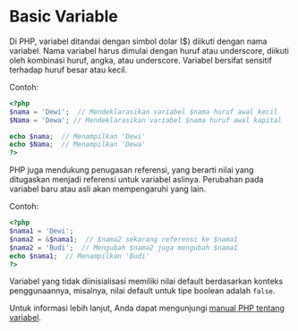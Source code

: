 # Basic Variable

Di PHP, variabel ditandai dengan simbol dolar ($) diikuti dengan nama variabel. Nama variabel harus dimulai dengan huruf atau underscore, diikuti oleh kombinasi huruf, angka, atau underscore. Variabel bersifat sensitif terhadap huruf besar atau kecil.

Contoh:

```php
<?php
$nama = 'Dewi';  // Mendeklarasikan variabel $nama huruf awal kecil
$Nama = 'Dewa'; // Mendeklarasikan variabel $nama huruf awal kapital

echo $nama;  // Menampilkan 'Dewi'
echo $Nama;  // Menampilkan 'Dewa'
?>
```

PHP juga mendukung penugasan referensi, yang berarti nilai yang ditugaskan menjadi referensi untuk variabel aslinya. Perubahan pada variabel baru atau asli akan mempengaruhi yang lain.

Contoh:

```php
<?php
$nama1 = 'Dewi';
$nama2 = &$nama1;  // $nama2 sekarang referensi ke $nama1
$nama2 = 'Budi';  // Mengubah $nama2 juga mengubah $nama1
echo $nama1;  // Menampilkan 'Budi'
?>
```

Variabel yang tidak diinisialisasi memiliki nilai default berdasarkan konteks penggunaannya, misalnya, nilai default untuk tipe boolean adalah `false`.

Untuk informasi lebih lanjut, Anda dapat mengunjungi [manual PHP tentang variabel](https://www.php.net/manual/en/language.variables.basics.php).

